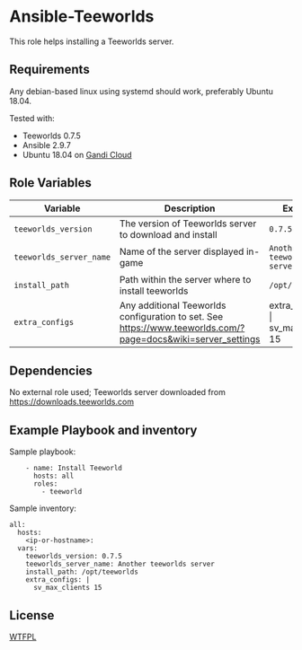 Ansible-Teeworlds
=================

This role helps installing a Teeworlds server.

Requirements
------------

Any debian-based linux using systemd should work, preferably Ubuntu 18.04.

Tested with:
- Teeworlds 0.7.5
- Ansible 2.9.7
- Ubuntu 18.04 on [Gandi Cloud](https://www.gandi.net/fr/cloud)

Role Variables
--------------

| Variable              | Description                                                                                                  | Example                                   |
|-----------------------|--------------------------------------------------------------------------------------------------------------|-------------------------------------------|
| `teeworlds_version`     | The version of Teeworlds server to download and install                                                      | `0.7.5`                                     |
| `teeworlds_server_name` | Name of the server displayed in-game                                                                         | `Another teeworlds server`                  |
| `install_path`          | Path within the server where to install teeworlds                                                            | `/opt/teeworlds`                            |
| `extra_configs`         | Any additional Teeworlds configuration to set. See https://www.teeworlds.com/?page=docs&wiki=server_settings | extra_configs: \|       sv_max_clients 15 |

Dependencies
------------

No external role used; Teeworlds server downloaded from https://downloads.teeworlds.com

Example Playbook and inventory
------------------------------

Sample playbook:

```
    - name: Install Teeworld
      hosts: all
      roles:
        - teeworld
```

Sample inventory:

```
all:
  hosts:
    <ip-or-hostname>:
  vars:
    teeworlds_version: 0.7.5
    teeworlds_server_name: Another teeworlds server
    install_path: /opt/teeworlds
    extra_configs: |
      sv_max_clients 15
```

License
-------

[WTFPL](https://en.wikipedia.org/wiki/WTFPL)
